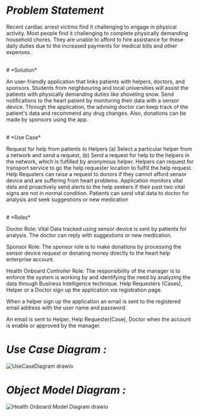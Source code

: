 # *Problem Statement*
<p>Recent cardiac arrest victims find it challenging to engage in physical activity. Most people find it challenging to complete physically demanding household chores. They are unable to afford to hire assistance for these daily duties due to the increased payments for medical bills and other expenses.</p>
<br>
# *Solution*
<p>An user-friendly application that links patients with helpers, doctors, and sponsors. Students from neighbouring and local universities will assist the patients with physically demanding duties like shoveling snow. Send notifications to the heart patient by monitoring their data with a sensor device. Through the application, the advising doctor can keep track of the patient's data and recommend any drug changes. Also, donations can be made by sponsors using the app.</p>
<br>
# *Use Case*
<p>Request for help from patients to Helpers (a) Select a particular helper from a network and send a request, (b) Send a request for help to the helpers in the network, which is fulfilled by anonymous helper. Helpers can request for transport service to go the help requester location to fulfill the help request. Help Requsters can raise a request to donors if they cannot afford sensor device and are suffering from heart problems. Application monitors vital data and proactively send alerts to the help seekers if their past two vital signs are not in normal condition. Patients can send vital data to doctor for analysis and seek suggestions or new medication</p>
<br>
# *Roles*
<p>Doctor Role: Vital Data tracked using sensor device is sent by patients for analysis. The doctor can reply with suggestions or new medication.</p>
<p>Sponsor Role: The sponsor role is to make donations by processing the sensor device request or donating money directly to the heart help enterprise account.</p>
<p>Health Onboard Controller Role: The responsibility of the manager is to enforce the system is working by and identifying the need by analyzing the data through Business Intelligence technique. Help Requesters (Cases), Helper or a Doctor sign up the application via registration page.</p>
<p>When a helper sign up the application an email is sent to the registered email address with the user name and password.</p>
<p>An email is sent to Helper, Help Requester(Case), Doctor when the account is enable or approved by the manager.</p>

# *Use Case Diagram :*

![UseCaseDiagram drawio](https://user-images.githubusercontent.com/114832299/206962811-c035065a-41d4-42e3-aa43-1f3af57044da.png)

# *Object Model Diagram :*

![Health Onboard Model Diagram drawio](https://user-images.githubusercontent.com/113138356/206963027-df29e5ca-8405-4c08-8526-a4419ef01e02.png)
